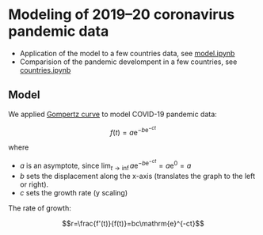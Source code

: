 # Modeling of 2019–20 coronavirus pandemic data


- Application of the model to a few countries data, see [model.ipynb](https://github.com/egorsobolev/covid19/blob/master/model.ipynb)
- Comparision of the pandemic develompent in a few countries, see [countries.ipynb](https://github.com/egorsobolev/covid19/blob/master/countries.ipynb)

## Model

We applied [Gompertz curve](https://en.wikipedia.org/wiki/Gompertz_function) to model COVID-19 pandemic data:

$$f\left(t\right) = a\mathrm{e}^{-b\mathrm{e}^{-ct}}$$

where
- $a$ is an asymptote, since $\lim_{t \rightarrow \inf} a\mathrm{e}^{-b\mathrm{e}^{-ct}} = a\mathrm{e}^{0}=a$
- $b$ sets the displacement along the x-axis (translates the graph to the left or right).
- $c$ sets the growth rate (y scaling)

The rate of growth:

$$r=\frac{f'(t)}{f(t)}=bc\mathrm{e}^{-ct}$$


